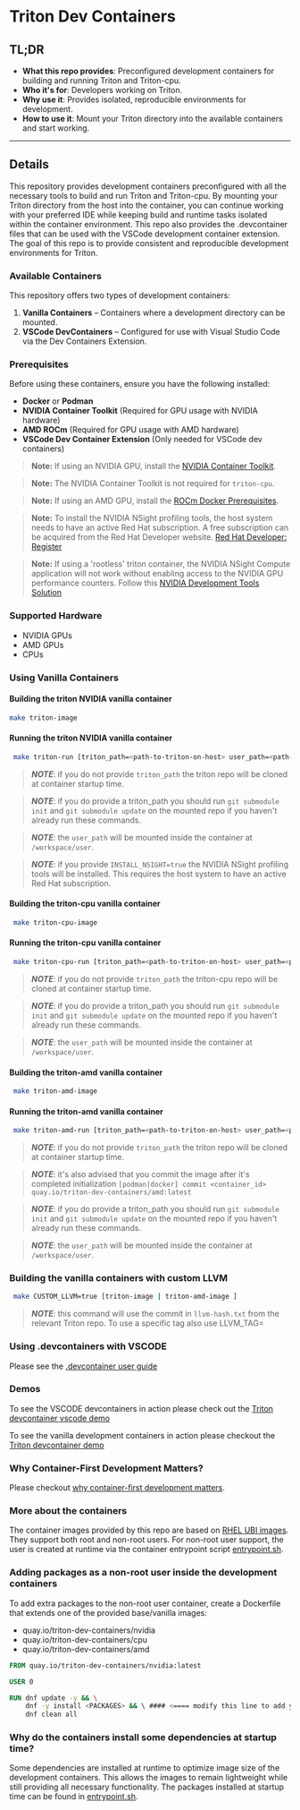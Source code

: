 # Triton Dev Containers

## TL;DR

- **What this repo provides**: Preconfigured development containers
for building and running Triton and Triton-cpu.
- **Who it's for**: Developers working on Triton.
- **Why use it**: Provides isolated, reproducible environments for
development.
- **How to use it**: Mount your Triton directory into the available
containers and start working.

---

## Details

This repository provides development containers preconfigured with
all the necessary tools to build and run Triton and Triton-cpu.
By mounting your Triton directory from the host into the container,
you can continue working with your preferred IDE while keeping build
and runtime tasks isolated within the container environment. This
repo also provides the .devcontainer files that can be used with
the VSCode development container extension. The goal of this repo
is to provide consistent and reproducible development environments
for Triton.

### Available Containers

This repository offers two types of development containers:

1. **Vanilla Containers** – Containers where a development directory
  can be mounted.
2. **VSCode DevContainers** – Configured for use with Visual Studio
  Code via the Dev Containers Extension.

### Prerequisites

Before using these containers, ensure you have the following installed:

- **Docker** or **Podman**
- **NVIDIA Container Toolkit** (Required for GPU usage with NVIDIA hardware)
- **AMD ROCm** (Required for GPU usage with AMD hardware)
- **VSCode Dev Container Extension** (Only needed for VSCode dev containers)

> **Note:** If using an NVIDIA GPU, install the [NVIDIA Container Toolkit](https://docs.nvidia.com/datacenter/cloud-native/container-toolkit/latest/install-guide.html).

> **Note:** The NVIDIA Container Toolkit is not required for `triton-cpu`.

> **Note:** If using an AMD GPU, install the
[ROCm Docker Prerequisites](https://rocm.docs.amd.com/projects/install-on-linux/en/latest/how-to/docker.html).

> **Note:** To install the NVIDIA NSight profiling tools, the host system needs
to have an active Red Hat subscription. A free subscription can be acquired from
the Red Hat Developer website.
[Red Hat Developer: Register](https://developers.redhat.com/register)

> **Note:** If using a 'rootless' triton container, the NVIDIA NSight Compute
application will not work without enabling access to the NVIDIA GPU performance
counters. Follow this
[NVIDIA Development Tools Solution](https://developer.nvidia.com/nvidia-development-tools-solutions-err_nvgpuctrperm-permission-issue-performance-counters)

### Supported Hardware

- NVIDIA GPUs
- AMD GPUs
- CPUs

### Using Vanilla Containers

#### Building the triton NVIDIA vanilla container

```sh
make triton-image
```

#### Running the triton NVIDIA vanilla container

```sh
 make triton-run [triton_path=<path-to-triton-on-host> user_path=<path-to-user-workspace> INSTALL_NSIGHT=true]
```

> **_NOTE_**: if you do not provide `triton_path` the triton repo will be cloned
at container startup time.

> **_NOTE_**: if you do provide a triton_path you should run `git submodule init`
and `git submodule update` on the mounted repo if you haven't already run these
commands.

> **_NOTE_**: the `user_path` will be mounted inside the container at `/workspace/user`.

> **_NOTE_**: if you provide `INSTALL_NSIGHT=true` the NVIDIA NSight profiling
tools will be installed. This requires the host system to have an active
Red Hat subscription.

#### Building the triton-cpu vanilla container

```sh
 make triton-cpu-image
```

#### Running the triton-cpu vanilla container

```sh
 make triton-cpu-run [triton_path=<path-to-triton-on-host> user_path=<path-to-user-workspace>]
```

> **_NOTE_**: if you do not provide `triton_path` the triton-cpu repo will be cloned
at container startup time.

> **_NOTE_**: if you do provide a triton_path you should run `git submodule init`
and `git submodule update` on the mounted repo if you haven't already run these
commands.

> **_NOTE_**: the `user_path` will be mounted inside the container at `/workspace/user`.

#### Building the triton-amd vanilla container

```sh
 make triton-amd-image
```

#### Running the triton-amd vanilla container

```sh
 make triton-amd-run [triton_path=<path-to-triton-on-host> user_path=<path-to-user-workspace>]
```

> **_NOTE_**: if you do not provide `triton_path` the triton repo will be cloned
at container startup time.

> **_NOTE_**: it's also advised that you commit the image after it's completed initialization
`[podman|docker] commit <container_id> quay.io/triton-dev-containers/amd:latest`

> **_NOTE_**: if you do provide a triton_path you should run `git submodule init`
and `git submodule update` on the mounted repo if you haven't already run these
commands.

> **_NOTE_**: the `user_path` will be mounted inside the container at `/workspace/user`.

### Building the vanilla containers with custom LLVM

```sh
 make CUSTOM_LLVM=true [triton-image | triton-amd-image ]
```

> **_NOTE_**: this command will use the commit in `llvm-hash.txt` from the relevant
Triton repo.
> To use a specific tag also use LLVM_TAG=<commit-id>

### Using .devcontainers with VSCODE

Please see the [.devcontainer user guide](./.devcontainer/devcontainer.md)

### Demos

To see the VSCODE devcontainers in action please check out the
[Triton devcontainer vscode demo](https://www.youtube.com/watch?v=ZrCVtV2Bw3s)

To see the vanilla development containers in action please checkout the
[Triton devcontainer demo](https://www.youtube.com/watch?v=kEbN6-pk3sI)

### Why Container-First Development Matters?

Please checkout [why container-first development matters](./docs/ContainerFirstDevelopment.md).

### More about the containers

The container images provided by this repo are based on
[RHEL UBI images](https://www.redhat.com/en/blog/introducing-red-hat-universal-base-image).
They support both root and non-root users. For non-root
user support, the user is created at runtime via the container
entrypoint script [entrypoint.sh](./entrypoint.sh).

### Adding packages as a non-root user inside the development containers

To add extra packages to the non-root user container, create a
Dockerfile that extends one of the provided base/vanilla
images:

- quay.io/triton-dev-containers/nvidia
- quay.io/triton-dev-containers/cpu
- quay.io/triton-dev-containers/amd

```dockerfile
FROM quay.io/triton-dev-containers/nvidia:latest

USER 0

RUN dnf update -y && \
    dnf -y install <PACKAGES> && \ #### <==== modify this line to add your packages.
    dnf clean all
```

### Why do the containers install some dependencies at startup time?

Some dependencies are installed at runtime to optimize image size of
the development containers. This allows the images to remain
lightweight while still providing all necessary functionality.
The packages installed at startup time can be found in
[entrypoint.sh](./entrypoint.sh).
